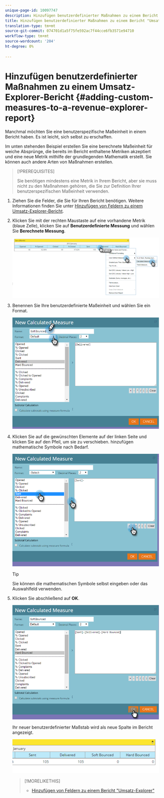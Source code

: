 ```yaml
---
unique-page-id: 10097747
description: Hinzufügen benutzerdefinierter Maßnahmen zu einem Bericht "Umsatz - Explorer - Marketing - Dokumente - Produktdokumentation"
title: Hinzufügen benutzerdefinierter Maßnahmen zu einem Bericht "Umsatz-Explorer"
translation-type: tm+mt
source-git-commit: 074701d1a5f75fe592ac7f44cce6fb3571e94710
workflow-type: tm+mt
source-wordcount: '204'
ht-degree: 0%

---
```



# Hinzufügen benutzerdefinierter Maßnahmen zu einem Umsatz-Explorer-Bericht {#adding-custom-measures-to-a-revenue-explorer-report}

Manchmal möchten Sie eine benutzerspezifische Maßeinheit in einem Bericht haben. Es ist leicht, sich selbst zu erschaffen.

Im unten stehenden Beispiel erstellen Sie eine berechnete Maßeinheit für weiche Absprünge, die bereits im Bericht enthaltene Metriken akzeptiert und eine neue Metrik mithilfe der grundlegenden Mathematik erstellt. Sie können auch andere Arten von Maßnahmen erstellen.

>[!PREREQUISITES]
>
>Sie benötigen mindestens eine Metrik in Ihrem Bericht, aber sie muss nicht zu den Maßnahmen gehören, die Sie zur Definition Ihrer benutzerspezifischen Maßeinheit verwenden.

1. Ziehen Sie die Felder, die Sie für Ihren Bericht benötigen. Weitere Informationen finden Sie unter [Hinzufügen von Feldern zu einem Umsatz-Explorer-Bericht](adding-fields-to-a-revenue-explorer-report.md).
1. Klicken Sie mit der rechten Maustaste auf eine vorhandene Metrik (blaue Zelle), klicken Sie auf **Benutzerdefinierte Messung** und wählen Sie **Berechnete Messung**.

   ![](assets/image2016-1-26-11-3a7-3a49.png)

1. Benennen Sie Ihre benutzerdefinierte Maßeinheit und wählen Sie ein Format.

   ![](assets/image2016-1-26-11-3a26-3a23.png)

1. Klicken Sie auf die gewünschten Elemente auf der linken Seite und klicken Sie auf den Pfeil, um sie zu verschieben. hinzufügen mathematische Symbole nach Bedarf.

   ![](assets/image2016-1-26-11-3a16-3a55.png)

   >[!TIP]
   >
   >Sie können die mathematischen Symbole selbst eingeben oder das Auswahlfeld verwenden.

1. Klicken Sie abschließend auf **OK**.

   ![](assets/image2016-1-26-11-3a37-3a27.png)

   Ihr neuer benutzerdefinierter Maßstab wird als neue Spalte im Bericht angezeigt.

   ![](assets/image2016-1-26-11-3a29-3a16.png)

   >[!MORELIKETHIS]
   >
   >
   >    
   >    
   >    * [Hinzufügen von Feldern zu einem Bericht &quot;Umsatz-Explorer&quot;](adding-fields-to-a-revenue-explorer-report.md)


